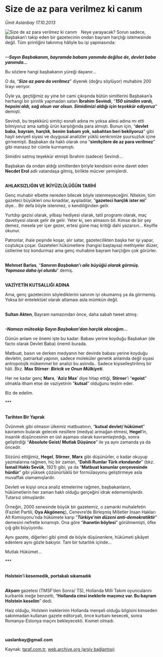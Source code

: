 # Size de az para verilmez ki canım

*Ümit Aslanbay 17.10.2013*

<div class="yazi"><img align="left" alt="Size de az para verilmez ki canım" border="0" src="http://www.taraf.com.tr/fotoraflar/makaleler/size-de-az-para-verilmez-ki-canim_4162_orijinal.jpg" style="border-right-width:10px; border-color:#FFFFFF"/><p>Neye yarayacak? Sorun sadece, Başbakan’ı takip eden bir gazetecinin ondan bayram harçlığı istemesinde değil. Tüm şirinliğini takınmış hâliyle bu işi yapmasında:</p>
<p><b><i><br/>-</i></b><b><i>-Sayın Başbakanım, bayramda babam yanımda değilse de, devlet baba yanımda...</i></b></p>
<p>Bu sözlere hangi başbakanın yüreği dayanır...</p>
<p>O da, “<b><i>Size az para da verilmez</i></b>” diyerek (doğru söylüyor) muhabire 200 lirayı veriyor.</p>
<p>Öyle ya, geçtiğimiz ay yine bir cami çıkışında bütün simitlerini Başbakan’a herhangi bir şirinlik yapmadan satan <b>İbrahim Sevindi</b>, “<b><i>150 simidim vardı, hepsini aldı, sağ olsun var olsun. Simidimizi aldığı için teşekkür ediyoruz</i></b>” demişti.</p>
<p>Sevindi, bu teşekkürü simitçi esnafı adına mı yoksa ailesi adına mı etti bilmiyoruz ama sattığı ürün karşılığında para almıştı. Bunun için, “<b>devlet baba</b>, <b>bayram</b>, <b>harçlık</b>, <b>benim</b> <b>babam yok</b>, <b>sabahtan beri bekliyoruz</b>” gibi hayli seviyeli siyasi ve duygusal analizler yüklü senkronize şuursuzluk içine girmemişti. Başbakan da haklı olarak ona “<b>s</b><b>imitçilere de az para verilmez</b>” gibi manasız bir cümle kurmamıştı.</p>
<p>Simidini satmış teşekkür etmişti İbrahim (sadece) Sevindi... </p>
<p>Başbakan da ondan aldığı simitlerden biriyle kendisini evine davet eden <b>Necdet Erol</b> adlı vatandaşa gitmiş, birlikte mücver yemişlerdi.</p>
<p><b><br/></b><b>AHLAKSIZLIĞIN VE İKİYÜZLÜLÜĞÜN TARİHİ</b></p>
<p>Genç muhabir elbette nereden bilecek böyle istenmeyeceğini. Nitekim, tüm gazeteci büyükleri onu kınadılar, ayıpladılar, “<b>gazeteci harçlık ister mi</b>” diye... Bir defa böyle istenmez, o kendiliğinden gelir.</p>
<p>Yurtdışı gezisi olarak, yılbaşı hediyesi olarak, tatil programı olarak, maç davetiyesi olarak gelir de gelir. Yeter ki, sen almasını bil. Kimse de bir şey demez, mesela yer içer gezer, ertesi güne maç kritiği dahi yazarsın... Keyifle okunur.</p>
<p>Patronlar, ihale peşinde koşar, alır satar, gazetecilikten başka her işi yapar, coştukça çoşar. Gazeteleri hükümetlere (hangisi baştaysa) methiyeler düzer, üstlerine toz kondurmaz ama genç muhabire bayram harçlığını çok görürler.</p>
<p><b><br/></b><b>Mehmet Barlas</b>, “<b><i>Sanırım Başbakan’ı aile büyüğü olarak görmüş. Yapmasa daha iyi olurdu</i></b>” demiş.</p>
<p><b><br/></b><b>VAZİYETİN KUTSALLIĞI ADINA</b></p>
<p>Ama, genç gazetecinin söylediklerini sanırım iyi okumamış ya da görmemiş. Yoksa bir entelektüel olarak atlaması asla mümkün değil.</p>
<p><b><br/></b><b>Sultan Akten</b>, Bayram namazından önce, daha sabah tweet atmış:</p>
<p><b><i><br/>-</i></b><b><i>Namazı müteakip Sayın Başbakan</i></b><b><i>’</i></b><b><i>dan harçlık alacağım...</i></b></p>
<p>Günün anlam ve önemi işte bu kadar: Babası yerine koyduğu Başbakan (de facto olarak Devlet Baba) önemli burada. </p>
<p>Matbuat, basın ve derken medyanın her devirde babası yerine koyduğu devletin, patriarkal yapının, sadece moleküler genetik anlamda değil siyasi antropolojik mükemmel bir analizi bu aslında.. Sadece kişiselleştirilmiş bir hâli. Bkz. <b>Max Stirner</b>: <b><i>Biricik ve Onun Mülkiyeti</i></b>. </p>
<p>Her ne kadar genç <b>Marx</b>, ‘<b>Aziz Max</b>’ diye hitap ettiği, <b>Stirner</b>’i “<b>egoist</b>” olmakla itham etse de vaziyetinin “<b>kutsal</b>” olduğunu teslim eder. </p>
<p>Biz de edelim.</p>
<p>***</p>
<p><b><br/></b><b>Tarihten Bir Yaprak</b></p>
<p>Övünmek gibi olmasın ülkemiz matbuatının, “<b>kutsal devlet/</b><b> </b><b>hükümet</b>” kavramını bularak gelecek nesillere (medya) armağan etmesi, <b>Hegel</b>’in, insanlık düşüncesinin en üst aşaması olarak kavramlaştırdığı, sonra geliştirdiği “<b>Absolute Geist/</b><b> </b><b>Mutlak Düşünce</b>” ile ya aynı zamanda ya da öncedir.</p>
<p>Sözünü ettiğimiz, <b>Hegel</b>, <b>Stirner</b>, <b>Marx</b> gibi düşünürler, o kadar okuyup yazmalarına rağmen, hiç bir zaman, “<b>Dahili Rumlar Türk ırkındandır</b>” (bkz. <b>İsmail Hakkı Sevük</b>, 1921) gibi, ya da “<b>Matbuat kanunlar çerçevesinde hürdür</b>” gibi yüksek çözünürlüklü bir formülasyonu geliştirmeye asla muvaffak olamamışlardır. </p>
<p>Devleti ve kişiyi onca analiz etmelerine rağmen, başbakanların, hükümetlerin her zaman haklı olduğu gerçeğini idrak edememişlerdir. Tutarsız olmuşlardır.</p>
<p>Örneğin, 2000 senesinde büyük bir gazetemiz, o zamanki muhalefetin (Fazilet Partili, <b>Oya Akgönenç</b>), Cenevre’de Birleşmiş Milletler İnsan Hakları Alt Komisyonu’nda hükümete karşı “<b><i>Türkiye’nin düzeni anti</i></b><b><i>-</i></b><b><i>demokratiktir</i></b>” demesini nefretle kınamıştı. Ona göre “<b>ihanetin böylesi</b>” görülmemişti, öfke çığ gibi büyüyordu.</p>
<p>Aynı gazete, diğerleri gibi şimdi de böyle düşünenlere, hükümeti şikâyet edenlere aynı gözle bakıyor. Tam bir tutarlılık içinde...</p>
<p>Mutlak Hükümet... </p>
<p>***</p>
<p><b><br/></b><b>Holstein’i kesemedik</b><b>, </b><b>portakalı sıkamadık</b></p>
<p><b><i><br/></i></b><b><i>Akşam</i></b> gazetesi (TMSF’den Sonra/ TS), Hollanda Milli Takım oyuncularını kurbanlık ineğe benzetti, “<b>Hollanda cinsi ineklerle maçımız var. Bu bayram Holstein keselim</b>” dedi.</p>
<p>Haiz olduğu, Holstein ineklerinin Hollanda menşeli olduğu bilgisini kimseden sakınmadan kullanan gazete editoryali, önce kurbanı kesecek, sonra Romanya-Estonya maçını bekleyecekti. Kısmet olmadı.</p><b>
<p><br/></p></b><b>uaslanbay@gmail.com</b>
</div>

Kaynak: [taraf.com.tr](m), [web.archive.org (arşiv bağlantısı)](http://web.archive.org/web/20131017150935/http://taraf.com.tr/umit-aslanbay/makale-size-de-az-para-verilmez-ki-canim.htm)

